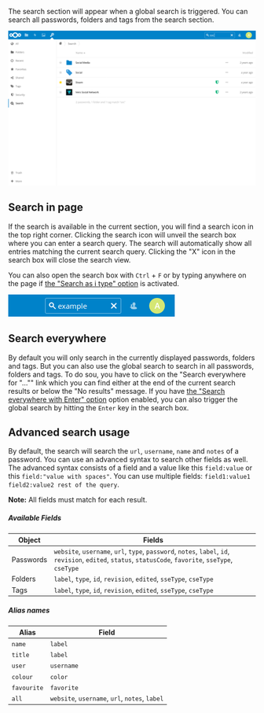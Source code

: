 The search section will appear when a global search is triggered.
You can search all passwords, folders and tags from the search section.

![The Search section](_files/search-section.png)

## Search in page
If the search is available in the current section, you will find a search icon in the top right corner.
Clicking the search icon will unveil the search box where you can enter a search query.
The search will automatically show all entries matching the current search query.
Clicking the "X" icon in the search box will close the search view.

You can also open the search box with `Ctrl` + `F` or by typing anywhere on the page if [the "Search as i type" option](Settings##search-as-i-type-advanced) is activated.

![The activated search box](_files/search-active.png)

## Search everywhere
By default you will only search in the currently displayed passwords, folders and tags.
But you can also use the global search to search in all passwords, folders and tags.
To do sou, you have to click on the "Search everywhere for "…"" link which you can find either at the end of the current search results or below the "No results" message.
If you have [the "Search everywhere with Enter" option](Settings##search-everywhere-with-enter-advanced) option enabled, you can also trigger the global search by hitting the `Enter` key in the search box.


## Advanced search usage
By default, the search will search the `url`, `username`, `name` and `notes` of a password.
You can use an advanced syntax to search other fields as well.
The advanced syntax consists of a field and a value like this `field:value` or this `field:"value with spaces"`.
You can use multiple fields: `field1:value1 field2:value2 rest of the query`.

**Note:** All fields must match for each result.

##### Available Fields

| Object | Fields |
| --- | --- |
| Passwords | `website`, `username`, `url`, `type`, `password`, `notes`, `label`, `id`, `revision`, `edited`, `status`, `statusCode`, `favorite`, `sseType`, `cseType` |
| Folders | `label`, `type`, `id`, `revision`, `edited`, `sseType`, `cseType`|
| Tags | `label`, `type`, `id`, `revision`, `edited`, `sseType`, `cseType` |

##### Alias names

| Alias | Field |
| --- | --- |
| `name` | `label` |
| `title` | `label` |
| `user` | `username` |
| `colour` | `color` |
| `favourite` | `favorite` |
| `all` | `website`, `username`, `url`, `notes`, `label` |